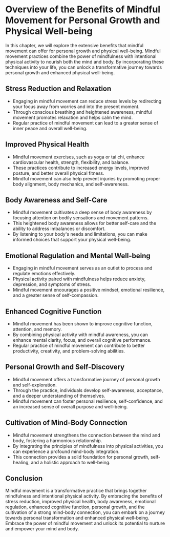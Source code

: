 Overview of the Benefits of Mindful Movement for Personal Growth and Physical Well-being
===================================================================================================

In this chapter, we will explore the extensive benefits that mindful movement can offer for personal growth and physical well-being. Mindful movement practices combine the power of mindfulness with intentional physical activity to nourish both the mind and body. By incorporating these techniques into your life, you can unlock a transformative journey towards personal growth and enhanced physical well-being.

Stress Reduction and Relaxation
-------------------------------

* Engaging in mindful movement can reduce stress levels by redirecting your focus away from worries and into the present moment.
* Through conscious breathing and heightened awareness, mindful movement promotes relaxation and helps calm the mind.
* Regular practice of mindful movement can lead to a greater sense of inner peace and overall well-being.

Improved Physical Health
------------------------

* Mindful movement exercises, such as yoga or tai chi, enhance cardiovascular health, strength, flexibility, and balance.
* These practices contribute to increased energy levels, improved posture, and better overall physical fitness.
* Mindful movement can also help prevent injuries by promoting proper body alignment, body mechanics, and self-awareness.

Body Awareness and Self-Care
----------------------------

* Mindful movement cultivates a deep sense of body awareness by focusing attention on bodily sensations and movement patterns.
* This heightened body awareness allows for better self-care and the ability to address imbalances or discomfort.
* By listening to your body's needs and limitations, you can make informed choices that support your physical well-being.

Emotional Regulation and Mental Well-being
------------------------------------------

* Engaging in mindful movement serves as an outlet to process and regulate emotions effectively.
* Physical activity paired with mindfulness helps reduce anxiety, depression, and symptoms of stress.
* Mindful movement encourages a positive mindset, emotional resilience, and a greater sense of self-compassion.

Enhanced Cognitive Function
---------------------------

* Mindful movement has been shown to improve cognitive function, attention, and memory.
* By combining physical activity with mindful awareness, you can enhance mental clarity, focus, and overall cognitive performance.
* Regular practice of mindful movement can contribute to better productivity, creativity, and problem-solving abilities.

Personal Growth and Self-Discovery
----------------------------------

* Mindful movement offers a transformative journey of personal growth and self-exploration.
* Through the practice, individuals develop self-awareness, acceptance, and a deeper understanding of themselves.
* Mindful movement can foster personal resilience, self-confidence, and an increased sense of overall purpose and well-being.

Cultivation of Mind-Body Connection
-----------------------------------

* Mindful movement strengthens the connection between the mind and body, fostering a harmonious relationship.
* By integrating the principles of mindfulness into physical activities, you can experience a profound mind-body integration.
* This connection provides a solid foundation for personal growth, self-healing, and a holistic approach to well-being.

Conclusion
----------

Mindful movement is a transformative practice that brings together mindfulness and intentional physical activity. By embracing the benefits of stress reduction, improved physical health, body awareness, emotional regulation, enhanced cognitive function, personal growth, and the cultivation of a strong mind-body connection, you can embark on a journey towards personal transformation and enhanced physical well-being. Embrace the power of mindful movement and unlock its potential to nurture and empower your mind and body.
